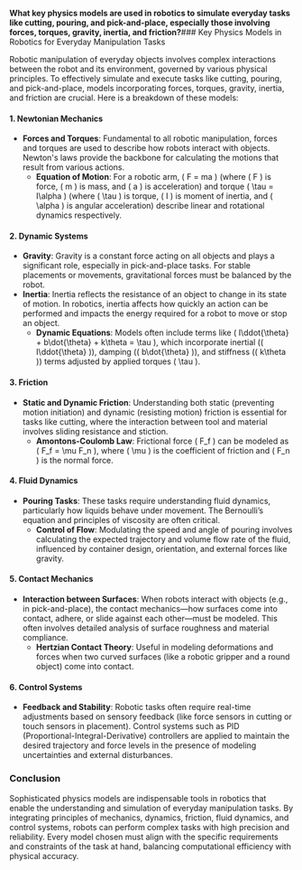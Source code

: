 **What key physics models are used in robotics to simulate everyday tasks like cutting, pouring, and pick-and-place, especially those involving forces, torques, gravity, inertia, and friction?**### Key Physics Models in Robotics for Everyday Manipulation Tasks

Robotic manipulation of everyday objects involves complex interactions between the robot and its environment, governed by various physical principles. To effectively simulate and execute tasks like cutting, pouring, and pick-and-place, models incorporating forces, torques, gravity, inertia, and friction are crucial. Here is a breakdown of these models:

#### 1. Newtonian Mechanics
- **Forces and Torques**: Fundamental to all robotic manipulation, forces and torques are used to describe how robots interact with objects. Newton's laws provide the backbone for calculating the motions that result from various actions.
  - **Equation of Motion**: For a robotic arm, \( F = ma \) (where \( F \) is force, \( m \) is mass, and \( a \) is acceleration) and torque \( \tau = I\alpha \) (where \( \tau \) is torque, \( I \) is moment of inertia, and \( \alpha \) is angular acceleration) describe linear and rotational dynamics respectively.

#### 2. Dynamic Systems
- **Gravity**: Gravity is a constant force acting on all objects and plays a significant role, especially in pick-and-place tasks. For stable placements or movements, gravitational forces must be balanced by the robot.
- **Inertia**: Inertia reflects the resistance of an object to change in its state of motion. In robotics, inertia affects how quickly an action can be performed and impacts the energy required for a robot to move or stop an object.
  - **Dynamic Equations**: Models often include terms like \( I\ddot{\theta} + b\dot{\theta} + k\theta = \tau \), which incorporate inertial (\( I\ddot{\theta} \)), damping (\( b\dot{\theta} \)), and stiffness (\( k\theta \)) terms adjusted by applied torques \( \tau \).

#### 3. Friction
- **Static and Dynamic Friction**: Understanding both static (preventing motion initiation) and dynamic (resisting motion) friction is essential for tasks like cutting, where the interaction between tool and material involves sliding resistance and stiction.
  - **Amontons-Coulomb Law**: Frictional force \( F_f \) can be modeled as \( F_f = \mu F_n \), where \( \mu \) is the coefficient of friction and \( F_n \) is the normal force.

#### 4. Fluid Dynamics
- **Pouring Tasks**: These tasks require understanding fluid dynamics, particularly how liquids behave under movement. The Bernoulli’s equation and principles of viscosity are often critical.
  - **Control of Flow**: Modulating the speed and angle of pouring involves calculating the expected trajectory and volume flow rate of the fluid, influenced by container design, orientation, and external forces like gravity.

#### 5. Contact Mechanics
- **Interaction between Surfaces**: When robots interact with objects (e.g., in pick-and-place), the contact mechanics—how surfaces come into contact, adhere, or slide against each other—must be modeled. This often involves detailed analysis of surface roughness and material compliance.
  - **Hertzian Contact Theory**: Useful in modeling deformations and forces when two curved surfaces (like a robotic gripper and a round object) come into contact.

#### 6. Control Systems
- **Feedback and Stability**: Robotic tasks often require real-time adjustments based on sensory feedback (like force sensors in cutting or touch sensors in placement). Control systems such as PID (Proportional-Integral-Derivative) controllers are applied to maintain the desired trajectory and force levels in the presence of modeling uncertainties and external disturbances.

### Conclusion
Sophisticated physics models are indispensable tools in robotics that enable the understanding and simulation of everyday manipulation tasks. By integrating principles of mechanics, dynamics, friction, fluid dynamics, and control systems, robots can perform complex tasks with high precision and reliability. Every model chosen must align with the specific requirements and constraints of the task at hand, balancing computational efficiency with physical accuracy.